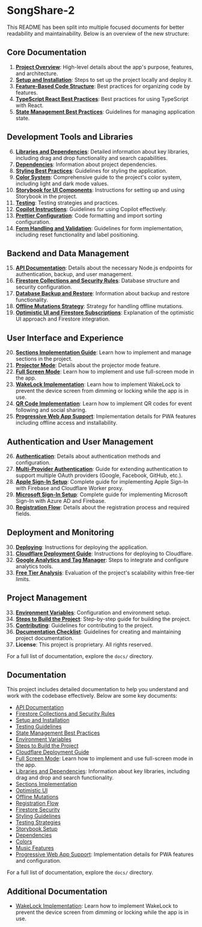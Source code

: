 # SongShare-2

This README has been split into multiple focused documents for better readability and maintainability. Below is an overview of the new structure:

## Core Documentation

1. **[Project Overview](docs/PROJECT_OVERVIEW.md)**: High-level details about the app's purpose, features, and architecture.
2. **[Setup and Installation](docs/SETUP_AND_INSTALLATION.md)**: Steps to set up the project locally and deploy it.
3. **[Feature-Based Code Structure](docs/FEATURE_BASED_CODE_STRUCTURE.md)**: Best practices for organizing code by features.
4. **[TypeScript React Best Practices](docs/TYPESCRIPT_REACT_BEST_PRACTICES.md)**: Best practices for using TypeScript with React.
5. **[State Management Best Practices](docs/STATE_MANAGEMENT_BEST_PRACTICE.md)**: Guidelines for managing application state.

## Development Tools and Libraries

6. **[Libraries and Dependencies](docs/LIBRARIES.md)**: Detailed information about key libraries, including drag and drop functionality and search capabilities.
7. **[Dependencies](docs/DEPENDENCIES.md)**: Information about project dependencies.
8. **[Styling Best Practices](docs/STYLING.md)**: Guidelines for styling the application.
9. **[Color System](docs/COLORS.md)**: Comprehensive guide to the project's color system, including light and dark mode values.
10. **[Storybook for UI Components](docs/STORYBOOK.md)**: Instructions for setting up and using Storybook in the project.
11. **[Testing](docs/TESTING.md)**: Testing strategies and practices.
12. **[Copilot Instructions](.github/copilot-instructions.md)**: Guidelines for using Copilot effectively.
13. **[Prettier Configuration](docs/PRETTIER.md)**: Code formatting and import sorting configuration.
14. **[Form Handling and Validation](docs/FORMS.md)**: Guidelines for form implementation, including reset functionality and label positioning.

## Backend and Data Management

15. **[API Documentation](docs/API.md)**: Details about the necessary Node.js endpoints for authentication, backup, and user management.
16. **[Firestore Collections and Security Rules](docs/FIRESTORE.md)**: Database structure and security configuration.
17. **[Database Backup and Restore](docs/DATABASE_BACKUP_AND_RESTORE.md)**: Information about backup and restore functionality.
18. **[Offline Mutations Strategy](./docs/OFFLINE_MUTATIONS.md)**: Strategy for handling offline mutations.
19. **[Optimistic UI and Firestore Subscriptions](docs/OPTIMISTIC_UI.md)**: Explanation of the optimistic UI approach and Firestore integration.

## User Interface and Experience

20. **[Sections Implementation Guide](docs/SECTIONS.md)**: Learn how to implement and manage sections in the project.
21. **[Projector Mode](docs/PROJECTOR_MODE.md)**: Details about the projector mode feature.
22. **[Full Screen Mode](docs/FULL_SCREEN_MODE.md)**: Learn how to implement and use full-screen mode in the app.
23. **[WakeLock Implementation](docs/WAKELOCK.md)**: Learn how to implement WakeLock to prevent the device screen from dimming or locking while the app is in use.
24. **[QR Code Implementation](docs/QR_CODES.md)**: Learn how to implement QR codes for event following and social sharing.
25. **[Progressive Web App Support](docs/PWA.md)**: Implementation details for PWA features including offline access and installability.

## Authentication and User Management

26. **[Authentication](docs/AUTHENTICATION.md)**: Details about authentication methods and configuration.
27. **[Multi-Provider Authentication](docs/MULTI_PROVIDER_AUTH.md)**: Guide for extending authentication to support multiple OAuth providers (Google, Facebook, GitHub, etc.).
28. **[Apple Sign-In Setup](docs/APPLE_SIGN_IN.md)**: Complete guide for implementing Apple Sign-In with Firebase and Cloudflare Worker proxy.
29. **[Microsoft Sign-In Setup](docs/MICROSOFT_SIGN_IN.md)**: Complete guide for implementing Microsoft Sign-In with Azure AD and Firebase.
30. **[Registration Flow](docs/REGISTRATION.md)**: Details about the registration process and required fields.

## Deployment and Monitoring

30. **[Deploying](docs/DEPLOYING.md)**: Instructions for deploying the application.
31. **[Cloudflare Deployment Guide](docs/CLOUDFLARE.md)**: Instructions for deploying to Cloudflare.
32. **[Google Analytics and Tag Manager](docs/ANALYTICS.md)**: Steps to integrate and configure analytics tools.
33. **[Free Tier Analysis](docs/FREE_TIER.md)**: Evaluation of the project's scalability within free-tier limits.

## Project Management

33. **[Environment Variables](docs/ENV.md)**: Configuration and environment setup.
34. **[Steps to Build the Project](.github/steps.md)**: Step-by-step guide for building the project.
35. **[Contributing](docs/CONTRIBUTING.md)**: Guidelines for contributing to the project.
36. **[Documentation Checklist](docs/DOCUMENTATION_CHECKLIST.md)**: Guidelines for creating and maintaining project documentation.
37. **License**: This project is proprietary. All rights reserved.

For a full list of documentation, explore the `docs/` directory.

## Documentation

This project includes detailed documentation to help you understand and work with the codebase effectively. Below are some key documents:

- [API Documentation](docs/API.md)
- [Firestore Collections and Security Rules](docs/FIRESTORE.md)
- [Setup and Installation](docs/SETUP_AND_INSTALLATION.md)
- [Testing Guidelines](docs/TESTING.md)
- [State Management Best Practices](docs/STATE_MANAGEMENT_BEST_PRACTICE.md)
- [Environment Variables](docs/ENV.md)
- [Steps to Build the Project](.github/steps.md)
- [Cloudflare Deployment Guide](docs/CLOUDFLARE.md)
- [Full Screen Mode](docs/FULL_SCREEN_MODE.md): Learn how to implement and use full-screen mode in the app.
- [Libraries and Dependencies](docs/LIBRARIES.md): Information about key libraries, including drag and drop and search functionality.
- [Sections Implementation](docs/SECTIONS.md)
- [Optimistic UI](docs/OPTIMISTIC_UI.md)
- [Offline Mutations](docs/OFFLINE_MUTATIONS.md)
- [Registration Flow](docs/REGISTRATION.md)
- [Firestore Security](docs/FIRESTORE.md)
- [Styling Guidelines](docs/STYLING.md)
- [Testing Strategies](docs/TESTING.md)
- [Storybook Setup](docs/STORYBOOK.md)
- [Dependencies](docs/DEPENDENCIES.md)
- [Colors](docs/COLORS.md)
- [Music Features](docs/MUSIC.md)
- [Progressive Web App Support](docs/PWA.md): Implementation details for PWA features and configuration.

For a full list of documentation, explore the `docs/` directory.

## Additional Documentation

- [WakeLock Implementation](docs/WAKELOCK.md): Learn how to implement WakeLock to prevent the device screen from dimming or locking while the app is in use.
